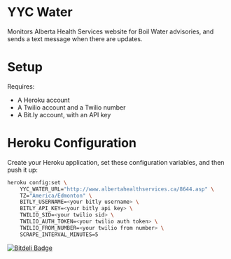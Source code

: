 YYC Water
=========

Monitors Alberta Health Services website for Boil Water advisories,
and sends a text message when there are updates.

Setup
=====
Requires:
* A Heroku account
* A Twilio account and a Twilio number
* A Bit.ly account, with an API key

Heroku Configuration
====================

Create your Heroku application, set these configuration variables, and then push it up:
```bash
heroku config:set \
    YYC_WATER_URL="http://www.albertahealthservices.ca/8644.asp" \
    TZ="America/Edmonton" \
    BITLY_USERNAME=<your bitly username> \
    BITLY_API_KEY=<your bitly api key> \
    TWILIO_SID=<your twilio sid> \
    TWILIO_AUTH_TOKEN=<your twilio auth token> \
    TWILIO_FROM_NUMBER=<your twilio from number> \
    SCRAPE_INTERVAL_MINUTES=5
```


[![Bitdeli Badge](https://d2weczhvl823v0.cloudfront.net/taeram/yyc-water/trend.png)](https://bitdeli.com/free "Bitdeli Badge")

